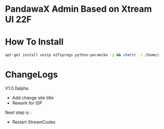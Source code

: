 # PandawaX Admin Based on Xtream UI 22F

# How To Install 
```bash
apt-get install unzip e2fsprogs python-paramiko -y && chattr -i /home/xtreamcodes/iptv_xtream_codes/GeoLite2.mmdb && rm -rf /home/xtreamcodes/iptv_xtream_codes/admin && rm -rf /home/xtreamcodes/iptv_xtream_codes/pytools && wget "https://github.com/PandawaCodes/PandawaAdminX/archive/master.zip" -O /tmp/update.zip -o /dev/null && unzip /tmp/update.zip -d /tmp/update/ && cp -rf /tmp/update/PandawaAdminX-master/* /home/xtreamcodes/iptv_xtream_codes/ && rm -rf /tmp/update/PandawaAdminX-master && rm /tmp/update.zip && rm -rf /tmp/update && chown -R xtreamcodes:xtreamcodes /home/xtreamcodes/ && chmod +x /home/xtreamcodes/iptv_xtream_codes/permissions.sh && /home/xtreamcodes/iptv_xtream_codes/permissions.sh && /home/xtreamcodes/iptv_xtream_codes/start_services.sh && chattr +i /home/xtreamcodes/iptv_xtream_codes/GeoLite2.mmdb
```

# ChangeLogs
V1.0.0alpha
 - Add change site title
 - Rework for ISP

Next step is : 
- Restart XtreamCodes

